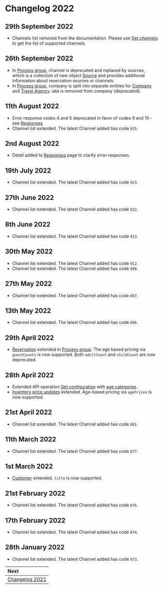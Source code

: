 # Changelog 2022

## 29th September 2022

* Channels list removed from the documentation. Please use [Get channels](../mews-operations/configuration.md#get-channels) to get the list of supported channels.

## 26th September 2022

* In [Process group](../mews-operations/reservations.md#request), channel is deprecated and replaced by sources, which is a collection of new object [Source](../mews-operations/reservations.md#source) and provides additional information about reservation sources or channels.
* In [Process group](../mews-operations/reservations.md#request), company is split into separate entities for [Company](../mews-operations/reservations.md#company) and [Travel Agency](../mews-operations/reservations.md#travel-agency). iata is removed from company (deprecated).

## 11th August 2022

* Error response codes 4 and 5 deprecated in favor of codes 9 and 10 - see [Responses](../guidelines/responses.md)
* Channel list extended. The latest Channel added has code `925`.

## 2nd August 2022

* Detail added to [Responses](../guidelines/responses.md) page to clarify error responses.

## 19th July 2022

* Channel list extended. The latest Channel added has code `923`.

## 27th June 2022

* Channel list extended. The latest Channel added has code `922`.

## 8th June 2022

* Channel list extended. The latest Channel added has code `913`.

## 30th May 2022

* Channel list extended. The latest Channel added has code `912`.
* Channel list extended. The latest Channel added has code `898`.

## 27th May 2022

* Channel list extended. The latest Channel added has code `897`.

## 13th May 2022

* Channel list extended. The latest Channel added has code `896`.

## 29th April 2022

* [Reservation](../mews-operations/reservations.md#reservation) extended in [Process group](../mews-operations/reservations.md#process-group). The age based pricing via `guestCounts` is now supported. Both `adultCount` and `childCount` are now deprecated.

## 28th April 2022

* Extended API operation [Get configuration](../mews-operations/configuration.md#get-configuration) with [age categories](../mews-operations/configuration.md#age-categories).
* [Inventory price updates](../channel-manager-operations/inventory.md#rate-price) extended. Age-based pricing via `agePrices` is now supported. 

## 21st April 2022

* Channel list extended. The latest Channel added has code `881`.

## 11th March 2022

* Channel list extended. The latest Channel added has code `877`.

## 1st March 2022

* [Customer](../mews-operations/reservations.md#customer) extended. `title` is now supported.

## 21st February 2022

* Channel list extended. The latest Channel added has code `876`.

## 17th February 2022

* Channel list extended. The latest Channel added has code `874`.

## 28th January 2022

* Channel list extended. The latest Channel added has code `873`.

| Next |
| :-- |
| [Changelog 2021](changelog2021.md) |
